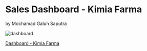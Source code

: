 # Sales Dashboard - Kimia Farma
by Mochamad Galuh Saputra

![dashboard](https://github.com/galuhsapt/Sales-Dashboard---Kimia-Farma/assets/139050427/6a892bc1-fef3-4777-88b5-44b8b99cd06e)

[Dashboard - Kimia Farma](https://lookerstudio.google.com/reporting/8d3e01a5-b73e-43a3-b6ce-e61ca5d66157)

